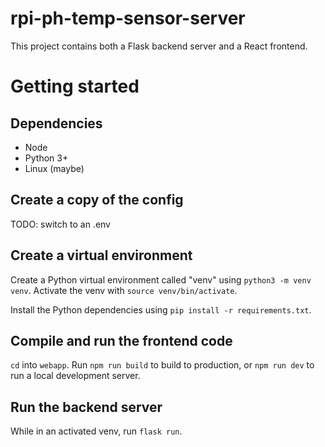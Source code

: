 # rpi-ph-temp-sensor-server

This project contains both a Flask backend server and a React frontend. 


# Getting started
## Dependencies
* Node
* Python 3+
* Linux (maybe)

## Create a copy of the config
TODO: switch to an .env

## Create a virtual environment
Create a Python virtual environment called "venv" using `python3 -m venv venv`. Activate the venv with `source venv/bin/activate`.

Install the Python dependencies using `pip install -r requirements.txt`.

## Compile and run the frontend code
`cd` into `webapp`. Run `npm run build` to build to production, or `npm run dev` to run a local development server. 

## Run the backend server
While in an activated venv, run `flask run`.
